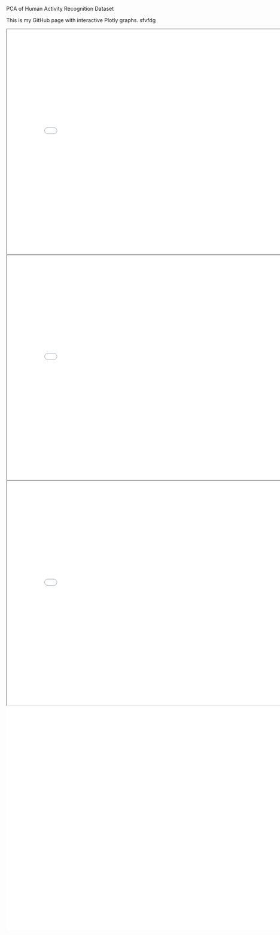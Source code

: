 PCA of Human Activity Recognition Dataset

This is my GitHub page with interactive Plotly graphs.  sfvfdg 


<iframe src="Histogram.html" width="800" height="600"></iframe>


<iframe src="Histo_MP.html" width="800" height="600"></iframe>

<iframe src="Scree_Plot.html" width="800" height="600"></iframe>

<div style="text-align: left;">
    <iframe src="PC_Plots.html" width="2400" height="600" style="border: none;"></iframe>
</div>
